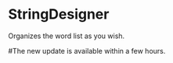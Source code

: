 # StringDesigner
Organizes the word list as you wish.

#The new update is available within a few hours.
